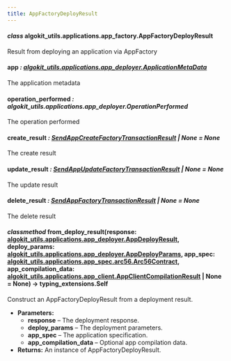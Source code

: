 ```yaml
---
title: AppFactoryDeployResult
---
```

#### *class* algokit_utils.applications.app_factory.AppFactoryDeployResult

Result from deploying an application via AppFactory

#### app *: [algokit_utils.applications.app_deployer.ApplicationMetaData](/reference/algokit-utils-py/api/docs/markdown/autoapi/algokit_utils/applications/app_deployer/applicationmetadata/#algokit_utils.applications.app_deployer.ApplicationMetaData)*

The application metadata

#### operation_performed *: algokit_utils.applications.app_deployer.OperationPerformed*

The operation performed

#### create_result *: [SendAppCreateFactoryTransactionResult](/reference/algokit-utils-py/api/applications/app_factory/sendappcreatefactorytransactionresult/#algokit_utils.applications.app_factory.SendAppCreateFactoryTransactionResult) | None* *= None*

The create result

#### update_result *: [SendAppUpdateFactoryTransactionResult](/reference/algokit-utils-py/api/applications/app_factory/sendappupdatefactorytransactionresult/#algokit_utils.applications.app_factory.SendAppUpdateFactoryTransactionResult) | None* *= None*

The update result

#### delete_result *: [SendAppFactoryTransactionResult](/reference/algokit-utils-py/api/applications/app_factory/sendappfactorytransactionresult/#algokit_utils.applications.app_factory.SendAppFactoryTransactionResult) | None* *= None*

The delete result

#### *classmethod* from_deploy_result(response: [algokit_utils.applications.app_deployer.AppDeployResult](/reference/algokit-utils-py/api/docs/markdown/autoapi/algokit_utils/applications/app_deployer/appdeployresult/#algokit_utils.applications.app_deployer.AppDeployResult), deploy_params: [algokit_utils.applications.app_deployer.AppDeployParams](/reference/algokit-utils-py/api/docs/markdown/autoapi/algokit_utils/applications/app_deployer/appdeployparams/#algokit_utils.applications.app_deployer.AppDeployParams), app_spec: [algokit_utils.applications.app_spec.arc56.Arc56Contract](/reference/algokit-utils-py/api/docs/markdown/autoapi/algokit_utils/applications/app_spec/arc56/arc56contract/#algokit_utils.applications.app_spec.arc56.Arc56Contract), app_compilation_data: [algokit_utils.applications.app_client.AppClientCompilationResult](/reference/algokit-utils-py/api/docs/markdown/autoapi/algokit_utils/applications/app_client/appclientcompilationresult/#algokit_utils.applications.app_client.AppClientCompilationResult) | None = None) → typing_extensions.Self

Construct an AppFactoryDeployResult from a deployment result.

* **Parameters:**
  * **response** – The deployment response.
  * **deploy_params** – The deployment parameters.
  * **app_spec** – The application specification.
  * **app_compilation_data** – Optional app compilation data.
* **Returns:**
  An instance of AppFactoryDeployResult.